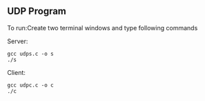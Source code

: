 ## UDP Program

To run:Create two terminal windows and type following commands

Server:

    gcc udps.c -o s
    ./s
 
Client:

    gcc udpc.c -o c
    ./c
